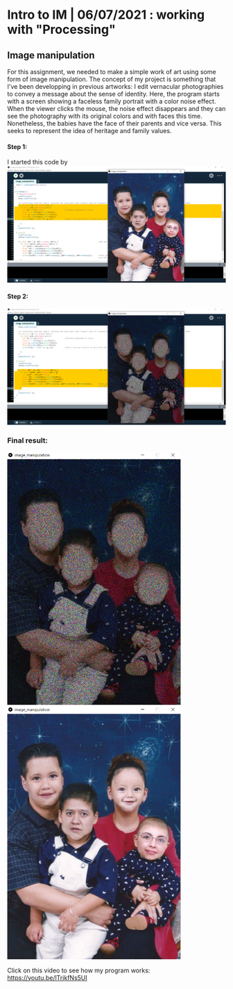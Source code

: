 # Intro to IM | 06/07/2021 : working with "Processing"

## Image manipulation

For this assignment, we needed to make a simple work of art using some form of image manipulation. The concept of my project is something that I've been developping in previous artworks: I edit vernacular photographies to convey a message about the sense of identity. Here, the program starts with a screen showing a faceless family portrait with a color noise effect. When the viewer clicks the mouse, the noise effect disappears and they can see the photography with its original colors and with faces this time. Nonetheless, the babies have the face of their parents and vice versa. This seeks to represent the idea of heritage and family values.

#### Step 1:
I started this code by 
<img src="step1.png" width="800" />

#### Step 2:


<img src="step2.png" width="800" />


### Final result:

<img src="sinCara.png" width="400" /> <img src="conCara.png" width="400" />

Click on this video to see how my program works:
https://youtu.be/lTrjkfNs5UI






